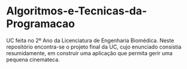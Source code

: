 # Algoritmos-e-Tecnicas-da-Programacao
UC feita no 2º Ano da Licenciatura de Engenharia Biomédica.
Neste repositório encontra-se o projeto final da UC, cujo enunciado consistia resumidamente, em construir uma aplicação que permita gerir uma pequena cinemateca. 


